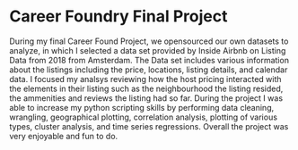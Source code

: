 # Career Foundry Final Project
During my final Career Found Project, we opensourced our own datasets to analyze, in which I selected a data set provided by Inside Airbnb on Listing Data from 2018 from Amsterdam. The Data set includes various information about the listings including the price, locations, listing details, and calendar data. I focused my analsys reviewing how the host pricing interacted with the elements in their listing such as the neighbourhood the listing resided, the ammenities and reviews the listing had so far. During the project I was able to increase my python scripting skills by performing data cleaning, wrangling, geographical plotting, correlation analysis, plotting of various types, cluster analysis, and time series regressions. Overall the project was very enjoyable and fun to do. 
